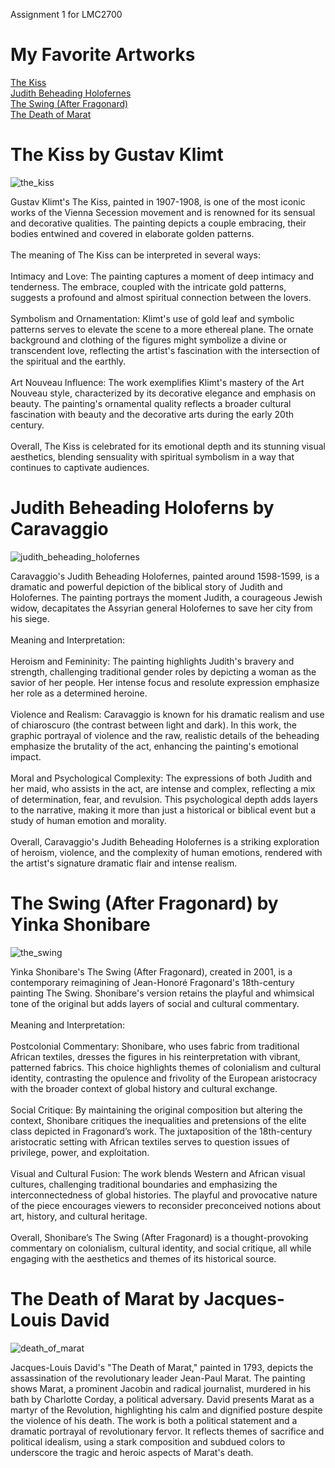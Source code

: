 Assignment 1 for LMC2700
<!DOCTYPE html>
<html>
<head>
    <title>My Favorite Artworks</title>
    <link rel="stylesheet" type="text/css" href="styles.css">
</head>
<body>
    <h1 id="Heading"><span>My Favorite Artworks</span></h1>
    <div class="container">
        <div class="sidebar">
            <a href="#section1">The Kiss</a><br>
            <a href="#section2">Judith Beheading Holofernes</a><br>
            <a href="#section3">The Swing (After Fragonard)</a><br>
            <a href="#section4">The Death of Marat</a>
        </div>
        <div class="main">
            <h1 class="headers">The Kiss by Gustav Klimt</h1>
            <div class="section" id="section1">
                <div><img src="The_Kiss.jpg" alt="the_kiss" class="image"></div>
                <div class="content">
                    <p class="description">
                        Gustav Klimt's The Kiss, painted in 1907-1908, is one of the most iconic works of the Vienna Secession movement and is renowned for its sensual and decorative qualities. The painting depicts a couple embracing, their bodies entwined and covered in elaborate golden patterns.<br>
                        <br>
                        The meaning of The Kiss can be interpreted in several ways:<br>
                        <br>
                        Intimacy and Love: The painting captures a moment of deep intimacy and tenderness. The embrace, coupled with the intricate gold patterns, suggests a profound and almost spiritual connection between the lovers.<br>
                        <br>
                        Symbolism and Ornamentation: Klimt's use of gold leaf and symbolic patterns serves to elevate the scene to a more ethereal plane. The ornate background and clothing of the figures might symbolize a divine or transcendent love, reflecting the artist's fascination with the intersection of the spiritual and the earthly.<br>
                        <br>
                        Art Nouveau Influence: The work exemplifies Klimt's mastery of the Art Nouveau style, characterized by its decorative elegance and emphasis on beauty. The painting's ornamental quality reflects a broader cultural fascination with beauty and the decorative arts during the early 20th century.<br>
                        <br>
                        Overall, The Kiss is celebrated for its emotional depth and its stunning visual aesthetics, blending sensuality with spiritual symbolism in a way that continues to captivate audiences.</p>
                </div>
            </div>
            <h1 class="headers">Judith Beheading Holoferns by Caravaggio</h1>
            <div class="section" id="section2">
                <div><img src="judith_beheading_holofernes.jpg" alt="judith_beheading_holofernes" class="image"></div>
                <div class="content">
                    <p class="description">Caravaggio's Judith Beheading Holofernes, painted around 1598-1599, is a dramatic and powerful depiction of the biblical story of Judith and Holofernes. The painting portrays the moment Judith, a courageous Jewish widow, decapitates the Assyrian general Holofernes to save her city from his siege.<br>
                        <br>
                        Meaning and Interpretation:<br>
                        <br>
                        Heroism and Femininity: The painting highlights Judith's bravery and strength, challenging traditional gender roles by depicting a woman as the savior of her people. Her intense focus and resolute expression emphasize her role as a determined heroine.<br>
                        <br>
                        Violence and Realism: Caravaggio is known for his dramatic realism and use of chiaroscuro (the contrast between light and dark). In this work, the graphic portrayal of violence and the raw, realistic details of the beheading emphasize the brutality of the act, enhancing the painting's emotional impact.<br>
                        <br>
                        Moral and Psychological Complexity: The expressions of both Judith and her maid, who assists in the act, are intense and complex, reflecting a mix of determination, fear, and revulsion. This psychological depth adds layers to the narrative, making it more than just a historical or biblical event but a study of human emotion and morality.<br>
                        <br>
                        Overall, Caravaggio's Judith Beheading Holofernes is a striking exploration of heroism, violence, and the complexity of human emotions, rendered with the artist's signature dramatic flair and intense realism.</p>
            </div>
            </div>
            <div><h1 class="headers">The Swing (After Fragonard) by Yinka Shonibare</h1></div>
            <div class="section" id="section3">
                <div id="img"><img src="after_fragonard.jpg" alt="the_swing" class="image"></div>
                <div class="content">
                    <p class="description">Yinka Shonibare's The Swing (After Fragonard), created in 2001, is a contemporary reimagining of Jean-Honoré Fragonard's 18th-century painting The Swing. Shonibare's version retains the playful and whimsical tone of the original but adds layers of social and cultural commentary.<br>
                        <br>
                        Meaning and Interpretation:<br>
                        <br>
                        Postcolonial Commentary: Shonibare, who uses fabric from traditional African textiles, dresses the figures in his reinterpretation with vibrant, patterned fabrics. This choice highlights themes of colonialism and cultural identity, contrasting the opulence and frivolity of the European aristocracy with the broader context of global history and cultural exchange.<br>
                        <br>
                        Social Critique: By maintaining the original composition but altering the context, Shonibare critiques the inequalities and pretensions of the elite class depicted in Fragonard’s work. The juxtaposition of the 18th-century aristocratic setting with African textiles serves to question issues of privilege, power, and exploitation.<br>
                        <br>
                        Visual and Cultural Fusion: The work blends Western and African visual cultures, challenging traditional boundaries and emphasizing the interconnectedness of global histories. The playful and provocative nature of the piece encourages viewers to reconsider preconceived notions about art, history, and cultural heritage.<br>
                        <br>
                        Overall, Shonibare’s The Swing (After Fragonard) is a thought-provoking commentary on colonialism, cultural identity, and social critique, all while engaging with the aesthetics and themes of its historical source.</p>
            </div>
            </div>
            <h1 class="headers">The Death of Marat by Jacques-Louis David</h1>
            <div class="section" id="section4">
                <div id="img"><img src="The_Death_of_Marat.webp" alt="death_of_marat" class="image"></div>
                <div class="content">
                    <p class="description">Jacques-Louis David's "The Death of Marat," painted in 1793, depicts the assassination of the revolutionary leader Jean-Paul Marat. The painting shows Marat, a prominent Jacobin and radical journalist, murdered in his bath by Charlotte Corday, a political adversary. David presents Marat as a martyr of the Revolution, highlighting his calm and dignified posture despite the violence of his death. The work is both a political statement and a dramatic portrayal of revolutionary fervor. It reflects themes of sacrifice and political idealism, using a stark composition and subdued colors to underscore the tragic and heroic aspects of Marat's death.</p>
            </div>
            </div>
        </div>
    </div>
</body>
</html>
